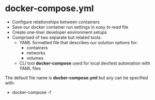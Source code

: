 # docker-compose.yml

- Configure relationships between containers
- Save our docker container run settings in *easy to read* file
- Create one-liner developer environment setups
- Comprised of two separate but related tools:
  - YAML formatted file that describes our solution options for:
    - containers
    - networks
    - volumes
  - CLI tool **docker-compose** used for local dev/test automation with YAML files

The default file name is **docker-compose.yml** but any can be specified with:

- docker-compose -f

